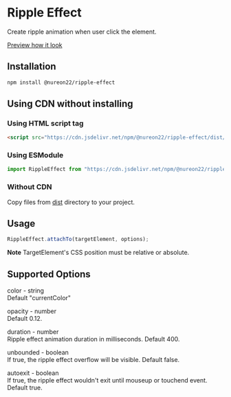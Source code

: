 # Ripple Effect

Create ripple animation when user click the element.

[Preview how it look](assets/preview.webm)

## Installation

```sh
npm install @nureon22/ripple-effect
```

## Using CDN without installing

### Using HTML script tag

```html
<script src="https://cdn.jsdelivr.net/npm/@nureon22/ripple-effect/dist/main.js"></script>
```

### Using ESModule

```javascript
import RippleEffect from "https://cdn.jsdelivr.net/npm/@nureon22/ripple-effect/dist/main.esm.js";
```

### Without CDN

Copy files from [dist](dist/) directory to your project.

## Usage

```javascript
RippleEffect.attachTo(targetElement, options);
```

**Note** TargetElement's CSS position must be relative or absolute.

## Supported Options

color - string\
Default "currentColor"

opacity - number\
Default 0.12.

duration - number\
Ripple effect animation duration in milliseconds. Default 400.

unbounded - boolean\
If true, the ripple effect overflow will be visible. Default false.

autoexit - boolean\
If true, the ripple effect wouldn't exit until mouseup or touchend event. Default true.
